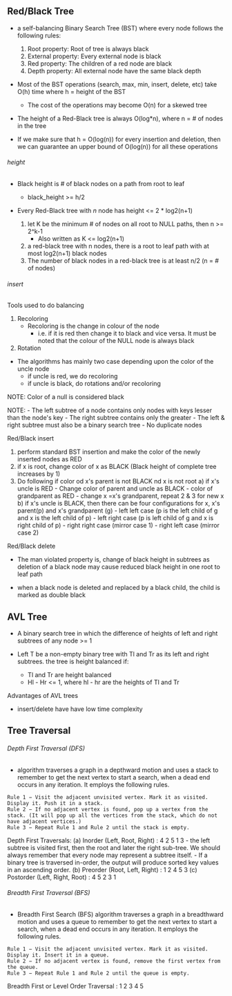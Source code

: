 ## Red/Black Tree
-  a self-balancing Binary Search Tree (BST) where every node follows the following rules:
    1. Root property: Root of tree is always black
    2. External property: Every external node is black
    3. Red property: The children of a red node are black
    4. Depth property: All external node have the same black depth

- Most of the BST operations (search, max, min, insert, delete, etc) take O(h) time where h = height of the BST
    - The cost of the operations may become O(n) for a skewed tree

- The height of a Red-Black tree is always O(log*n), where n = # of nodes in the tree

- If we make sure that h = O(log(n)) for every insertion and deletion, then we can guarantee
an upper bound of O(log(n)) for all these operations

###### height
- Black height is # of black nodes on a path from root to leaf
    - black_height >= h/2

- Every Red-Black tree with *n* node has height <= 2 * log2(n+1)
    1. let K be the minimum # of nodes on all root to NULL paths, then n >= 2^k-1
        - Also written as K <= log2(n+1)
    2. a red-black tree with n nodes, there is a root to leaf path with at most 
    log2(n+1) black nodes
    3. The number of black nodes in a red-black tree is at least n/2 (n = # of nodes)

###### insert
Tools used to do balancing
1. Recoloring
    - Recoloring is the change in colour of the node 
        - i.e. if it is red then change it to black and vice versa. It must be noted that the colour of the NULL node is always black
2. Rotation

- The algorithms has mainly two case depending upon the color of the uncle node
    - if uncle is red, we do recoloring
    - if uncle is black, do rotations and/or recoloring 

NOTE: Color of a null is considered black

NOTE:
    - The left subtree of a node contains only nodes with keys lesser than the node's key
    - The right subtree contains only the greater
    - The left & right subtree must also be a binary search tree
    - No duplicate nodes

Red/Black insert
1) perform standard BST insertion and make the color of the newly inserted nodes as RED
2) if x is root, change color of x as BLACK (Black height of complete tree increases by 1)
3) Do following if color od x's parent is not BLACK nd x is not root
    a) if x's uncle is RED
        - Change color of parent and uncle as BLACK
        - color of grandparent as RED
        - change x =x's grandparent, repeat 2 & 3 for new x
    b) if x's uncle is BLACK, then there can be four configurations for x, x's parent(p) and x's grandparent (g)
        - left left case (p is the left child of g and x is the left child of p)
        - left right case (p is left child of g and x is right child of p)
        - right right case (mirror case 1)
        - right left case (mirror case 2)

Red/Black delete
- The man violated property is, change of black height in subtrees as deletion of
a black node may cause reduced black height in one root to leaf path

- when a black node is deleted and replaced by a black child, the child is marked as double black

## AVL Tree
- A binary search tree in which the difference of heights of left and right subtrees of any node >= 1

- Left T be a non-empty binary tree with Tl and Tr as its left and right subtrees.
the tree is height balanced if:
    - Tl and Tr are height balanced
    - Hl - Hr <= 1, where hl - hr are the heights of Tl and Tr

Advantages of AVL trees
- insert/delete have have low time complexity

## Tree Traversal

###### Depth First Traversal (DFS)
- algorithm traverses a graph in a depthward motion and uses a stack to remember to get the next vertex to start a search, when a dead end occurs in any iteration.
It employs the following rules.
```
Rule 1 − Visit the adjacent unvisited vertex. Mark it as visited. Display it. Push it in a stack.
Rule 2 − If no adjacent vertex is found, pop up a vertex from the stack. (It will pop up all the vertices from the stack, which do not have adjacent vertices.)
Rule 3 − Repeat Rule 1 and Rule 2 until the stack is empty.
```

Depth First Traversals:
(a) Inorder (Left, Root, Right) : 4 2 5 1 3 
    - the left subtree is visited first, then the root and later the right sub-tree. We should always remember that every node may represent a subtree itself.
    - If a binary tree is traversed in-order, the output will produce sorted key values in an ascending order.
(b) Preorder (Root, Left, Right) : 1 2 4 5 3 
(c) Postorder (Left, Right, Root) : 4 5 2 3 1

###### Breadth First Traversal (BFS)
- Breadth First Search (BFS) algorithm traverses a graph in a breadthward motion and uses a queue to remember to get the next vertex to start a search, when a dead end occurs in any iteration.
It employs the following rules.
```
Rule 1 − Visit the adjacent unvisited vertex. Mark it as visited. Display it. Insert it in a queue.
Rule 2 − If no adjacent vertex is found, remove the first vertex from the queue.
Rule 3 − Repeat Rule 1 and Rule 2 until the queue is empty.
```

Breadth First or Level Order Traversal : 1 2 3 4 5 
